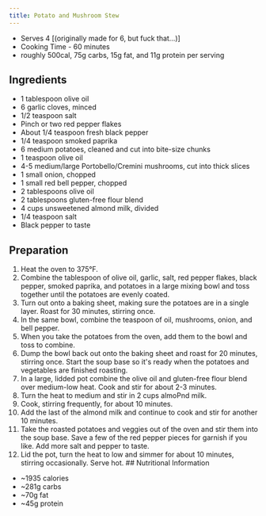 ```yaml
---
title: Potato and Mushroom Stew
---
```


-   Serves 4 \[(originally made for 6, but fuck that…)\]
-   Cooking Time - 60 minutes
-   roughly 500cal, 75g carbs, 15g fat, and 11g protein per serving

## Ingredients

-   1 tablespoon olive oil
-   6 garlic cloves, minced
-   1/2 teaspoon salt
-   Pinch or two red pepper flakes
-   About 1/4 teaspoon fresh black pepper
-   1/4 teaspoon smoked paprika
-   6 medium potatoes, cleaned and cut into bite-size chunks
-   1 teaspoon olive oil
-   4-5 medium/large Portobello/Cremini mushrooms, cut into thick slices
-   1 small onion, chopped
-   1 small red bell pepper, chopped
-   2 tablespoons olive oil
-   2 tablespoons gluten-free flour blend
-   4 cups unsweetened almond milk, divided
-   1/4 teaspoon salt
-   Black pepper to taste

## Preparation

1.  Heat the oven to 375°F.
2.  Combine the tablespoon of olive oil, garlic, salt, red pepper flakes, black pepper, smoked paprika, and potatoes in a large mixing bowl and toss together until the potatoes are evenly coated.
3.  Turn out onto a baking sheet, making sure the potatoes are in a single layer. Roast for 30 minutes, stirring once.
4.  In the same bowl, combine the teaspoon of oil, mushrooms, onion, and bell pepper.
5.  When you take the potatoes from the oven, add them to the bowl and toss to combine.
6.  Dump the bowl back out onto the baking sheet and roast for 20 minutes, stirring once. Start the soup base so it's ready when the potatoes and vegetables are finished roasting.
7.  In a large, lidded pot combine the olive oil and gluten-free flour blend over medium-low heat. Cook and stir for about 2-3 minutes.
8.  Turn the heat to medium and stir in 2 cups almoPnd milk.
9.  Cook, stirring frequently, for about 10 minutes.
10. Add the last of the almond milk and continue to cook and stir for another 10 minutes.
11. Take the roasted potatoes and veggies out of the oven and stir them into the soup base. Save a few of the red pepper pieces for garnish if you like. Add more salt and pepper to taste.
12. Lid the pot, turn the heat to low and simmer for about 10 minutes, stirring occasionally. Serve hot. ## Nutritional Information

-   \~1935 calories
-   \~281g carbs
-   \~70g fat
-   \~45g protein
